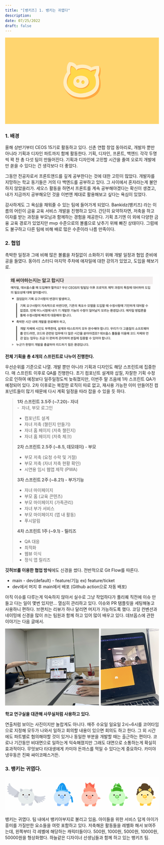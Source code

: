 ```yaml
---
title: "[뱅키즈] 1. 뱅키는 귀엽다"
description:
date: 07/25/2022
draft: false
---
```

![](assets/Pasted%20image%2020250928235459.png)

### 1. 배경

올해 상반기부터 CEOS 15기로 활동하고 있다. 신촌 연합 창업 동아리로, 개발자 뿐만 아니라 기획과 디자인 파트까지 함께 활동한다. 기획, 디자인, 프론트, 백엔드 각각 두명씩 꽉 찬 총 다섯 팀이 만들어진다. 기획과 디자인에 고민할 시간을 줄여 오로지 개발에만 쏟을 수 있다는 건 생각보다 더 좋았다.

그동안 전공자로서 프론트앤드를 깊게 공부한다는 것에 대한 고민이 많았다. 개발자를 지망하는 학교 동기들은 거의 다 백엔드를 공부하고 있다. 그 사이에서 혼자라는게 불안하지 않았을리가. 세오스 활동을 하면서 프론트를 계속 공부해야겠다는 확신이 생겼고, 내가 지금까지 공부해오던 것을 이번엔 제대로 활용해보고 싶다는 욕심이 있었다.

감사하게도 그 욕심을 채워줄 수 있는 팀에 들어가게 되었다. Bankidz(뱅키즈) 라는 이름의 어린이 금융 교육 서비스 개발을 진행하고 있다. 간단히 요약하자면, 저축을 하고 이자를 받는 과정을 부모님과 함께하는 경험을 제공한다. 기획 초기엔 이 외에 다양한 금융 교육 경로가 있었지만 mvp 수준으로의 볼륨으로 낮추기 위해 빠진 상태이다. 그럼에도 불구하고 다른 팀에 비해 배로 많은 수준이라 나름 만족이다.

### 2. 협업

촉박한 일정과 그에 비해 많은 볼륨을 차질없이 소화하기 위해 개발 일정과 협업 준비에 공을 들였다. 동아리 스터디 마지막 주차에 애자일에 대한 강의가 있었고, 도입을 해보기로. 

![](assets/Pasted%20image%2020250928232517.png)

**전체 기획을 총 4개의 스프린트로 나누어 진행한다.**

우선순위를 기준으로 나열. 개발 뿐만 아니라 기획과 디자인도 해당 스프린트에 집중한다. 매 스프린트 이후로 QA를 진행한다. 초기 컴포넌트 설계와 삽질, 자잘한 기획 수정으로 인하여 예정보다 일주일정도씩 늦춰졌지만, 이번주 말 즈음에 1차 스프린트 QA가 예정되어 있다. 2차 이후로는 복잡한 로직이 따로 없고, 재사용 가능한 이미 만들어진 컴포넌트들이 많기 때문에 다시 계획 일정을 따라 잡을 수 있을 듯 하다.

> **1차 스프린트 3.5주 (~7.20)- 자녀**  
> -  자녀, 부모 로그인  
> - 컴포넌트 설계  
> - 자녀 저축 (챌린지 만들기)  
> - 자녀 홈 페이지 (저축 챌린지)  
> - 자녀 홈 페이지 (저축 체크)  
>   
> **2차 스프린트 2.5주 (~8.5, 데모데이) - 부모**  
> - 부모 저축 (요청 수락 및 거절)  
> - 부모 저축 (자녀 저축 현황 확인)  
> - 시연용 임시 웹앱 제작 (PWA)  
>   
> **3차 스프린트 2주 (~8.21) - 부가기능**  
> - 자녀 마이페이지  
> - 부모 홈 (교육 콘텐츠)  
> - 부모 마이페이지 (가족관리)  
> - 자녀 부가 서비스  
> - 부모 마이페이지 (앱 내 활동)  
> - 푸시알림  
>   
> **4차 스프린트 1주 (~9.1) - 릴리즈**  
> - QA 대응  
> - 최적화  
> - 웹뷰 이식  
> - 정식 앱 릴리즈

**깃허브를 이용한 협업 방식**에도 신경을 썼다. 전반적으로 Git Flow를 따른다.
- main - dev(default) - feature/기능 ex) feature/ticket
- dev에서 머지 후 main에서 배포 (Github action으로 자동 배포)

아직 이슈를 다루는게 익숙하지 않아서 실수로 그냥 작업하다가 풀리퀘 직전에 이슈 만들고 다는 일이 몇번 있지만... 열심히 관리하고 있다. 이슈와 PR 탬플릿을 세팅해놓고 사용하니 편하다. 브랜치는 리뷰가 하나 달리면 머지가 가능하도록 했다. 코딩 컨벤션과 네이밍에 신경을 많이 쓰는 팀원과 함께 하고 있어 많이 배우고 있다. 데브옵스에 관한 이야기는 다음 글에서.

![](assets/Pasted%20image%2020250928232528.png)

**학교 연구실을 대관해 사무실처럼 사용하고 있다.**

연출처럼 보이는 사진이지만 놀랍게도 아니다. 매주 수요일 일요일 2시~6시를 코어타임으로 지정해 모두가 나와서 일하고 회의할 내용이 있으면 회의도 하고 한다. 그 외 시간에도 파트별로 협의해야할 것이 있거나 동일한 부분을 개발할 때는 출근하는 편이다. 코로나 기간동안 비대면으로 일하는게 익숙해졌지만 그래도 대면으로 소통하는게 확실히 효과적이다. 무엇보다 타대생에게 카미야 돈까스를 먹일 수 있다는게 중요하다. 카미야 냉우동은 진짜 싸이코패스거든.

### 3. 뱅키는 귀엽다.

![](assets/Pasted%20image%2020250928232535.png)

뱅키는 귀엽다. 팀 내에서 뱅키아부지로 불리고 있음. 아이들을 위한 서비스 답게 아이가 흥미를 가질만한 요소들을 여럿 포함하고 있다. 저축해온 활동들을 레벨화 해서 보여주는데, 왼쪽부터 각 레벨에 해당하는 캐릭터들이다. 500원, 1000원, 5000원, 10000원, 50000원을 형상화했다. 하늘같은 디자이너 선생님들과 함께 하고 있는 뱅키즈 팀.